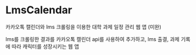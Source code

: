 # LmsCalendar
카카오톡 캘린더와 lms 크롤링을 이용한 대학 과제 일정 관리 웹 앱 (미완)

lms를 크롤링한 결과를 카카오톡 캘린더 api를 사용하여 추가하고, lms 출결, 과제 기록에 따라 캐릭터를 성장시키는 웹 앱
